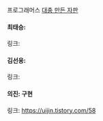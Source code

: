 프로그래머스 [대충 만든 자판](https://school.programmers.co.kr/learn/courses/30/lessons/160586)<br>

#### 최태승: 
링크: 

#### 김선웅:
링크:

#### 의진: 구현
링크: https://uijin.tistory.com/58
